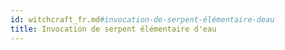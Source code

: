 ```yaml
---
id: witchcraft_fr.md#invocation-de-serpent-élémentaire-deau
title: Invocation de serpent élémentaire d'eau
---
```


